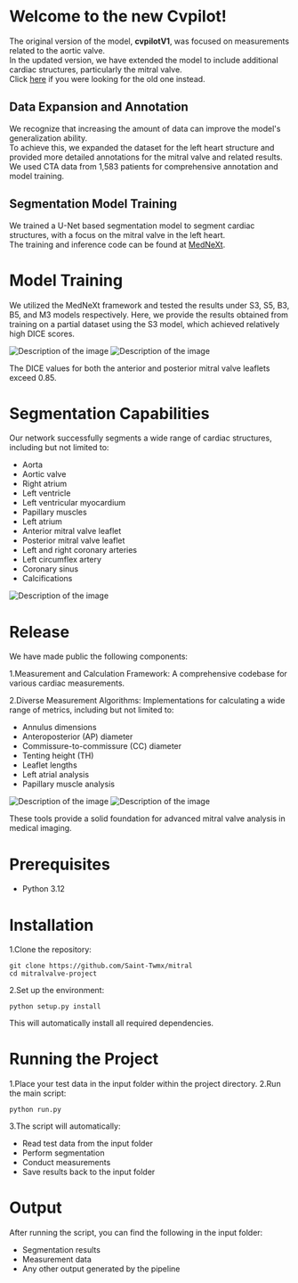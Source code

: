 # Welcome to the new Cvpilot!
The original version of the model, **cvpilotV1**, was focused on measurements related to the aortic valve.  
In the updated version, we have extended the model to include additional cardiac structures, particularly the mitral valve.  
Click [here](https://github.com/Saint-Twmx/cvpilot/tree/cvpilotV1) if you were looking for the old one instead.
 
## Data Expansion and Annotation
We recognize that increasing the amount of data can improve the model's generalization ability.  
To achieve this, we expanded the dataset for the left heart structure and provided more detailed annotations for the mitral valve and related results.  
We used CTA data from 1,583 patients for comprehensive annotation and model training.

## Segmentation Model Training
We trained a U-Net based segmentation model to segment cardiac structures, with a focus on the mitral valve in the left heart.  
The training and inference code can be found at [MedNeXt](https://github.com/MIC-DKFZ/MedNeXt).
 
# Model Training
We utilized the MedNeXt framework and tested the results under S3, S5, B3, B5, and M3 models respectively. Here, we provide the results obtained from training on a partial dataset using the S3 model, which achieved relatively high DICE scores.

![Description of the image](pic/20240722150404.png)
![Description of the image](pic/progress.png)

The DICE values for both the anterior and posterior mitral valve leaflets exceed 0.85.

# Segmentation Capabilities
Our network successfully segments a wide range of cardiac structures, including but not limited to:
- Aorta
- Aortic valve
- Right atrium
- Left ventricle
- Left ventricular myocardium
- Papillary muscles
- Left atrium
- Anterior mitral valve leaflet
- Posterior mitral valve leaflet
- Left and right coronary arteries
- Left circumflex artery
- Coronary sinus
- Calcifications

![Description of the image](pic/p5.png)


# Release
We have made public the following components:

1.Measurement and Calculation Framework: A comprehensive codebase for various cardiac measurements.

2.Diverse Measurement Algorithms: Implementations for calculating a wide range of metrics, including but not limited to:
- Annulus dimensions
- Anteroposterior (AP) diameter
- Commissure-to-commissure (CC) diameter
- Tenting height (TH)
- Leaflet lengths
- Left atrial analysis
- Papillary muscle analysis

![Description of the image](pic/p7.png) 
![Description of the image](pic/p9.png)

These tools provide a solid foundation for advanced mitral valve analysis in medical imaging.

# Prerequisites
- Python 3.12

# Installation
1.Clone the repository:
```
git clone https://github.com/Saint-Twmx/mitral
cd mitralvalve-project
```

2.Set up the environment:
```
python setup.py install
```
This will automatically install all required dependencies.

# Running the Project
1.Place your test data in the input folder within the project directory.
2.Run the main script:
```
python run.py
```
3.The script will automatically:
- Read test data from the input folder
- Perform segmentation
- Conduct measurements
- Save results back to the input folder

# Output
After running the script, you can find the following in the input folder:
- Segmentation results
- Measurement data
- Any other output generated by the pipeline
